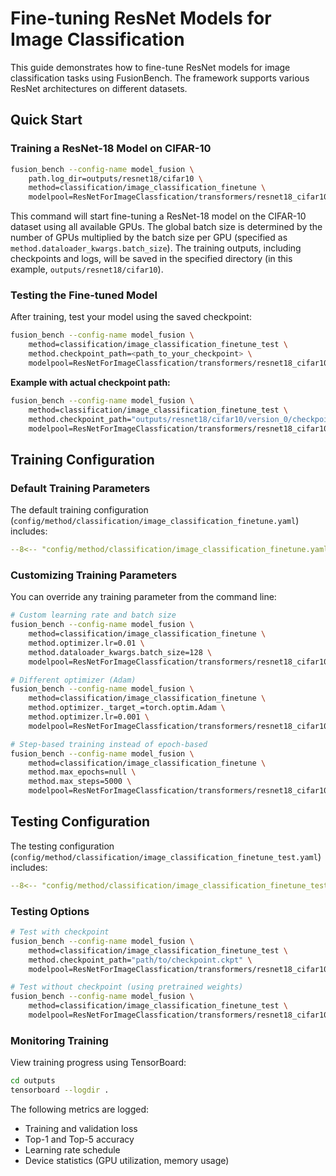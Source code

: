 # Fine-tuning ResNet Models for Image Classification

This guide demonstrates how to fine-tune ResNet models for image classification tasks using FusionBench. The framework supports various ResNet architectures on different datasets.

## Quick Start

### Training a ResNet-18 Model on CIFAR-10

```bash
fusion_bench --config-name model_fusion \
    path.log_dir=outputs/resnet18/cifar10 \
    method=classification/image_classification_finetune \
    modelpool=ResNetForImageClassfication/transformers/resnet18_cifar10
```

This command will start fine-tuning a ResNet-18 model on the CIFAR-10 dataset using all available GPUs. 
The global batch size is determined by the number of GPUs multiplied by the batch size per GPU (specified as `method.dataloader_kwargs.batch_size`).
The training outputs, including checkpoints and logs, will be saved in the specified directory (in this example, `outputs/resnet18/cifar10`).


### Testing the Fine-tuned Model

After training, test your model using the saved checkpoint:

```bash
fusion_bench --config-name model_fusion \
    method=classification/image_classification_finetune_test \
    method.checkpoint_path=<path_to_your_checkpoint> \
    modelpool=ResNetForImageClassfication/transformers/resnet18_cifar10
```

**Example with actual checkpoint path:**

```bash
fusion_bench --config-name model_fusion \
    method=classification/image_classification_finetune_test \
    method.checkpoint_path="outputs/resnet18/cifar10/version_0/checkpoints/epoch\=9-step\=1960.ckpt" \
    modelpool=ResNetForImageClassfication/transformers/resnet18_cifar10
```

## Training Configuration

### Default Training Parameters

The default training configuration (`config/method/classification/image_classification_finetune.yaml`) includes:

```yaml title="config/method/classification/image_classification_finetune.yaml"
--8<-- "config/method/classification/image_classification_finetune.yaml"
```

### Customizing Training Parameters

You can override any training parameter from the command line:

```bash
# Custom learning rate and batch size
fusion_bench --config-name model_fusion \
    method=classification/image_classification_finetune \
    method.optimizer.lr=0.01 \
    method.dataloader_kwargs.batch_size=128 \
    modelpool=ResNetForImageClassfication/transformers/resnet18_cifar10

# Different optimizer (Adam)
fusion_bench --config-name model_fusion \
    method=classification/image_classification_finetune \
    method.optimizer._target_=torch.optim.Adam \
    method.optimizer.lr=0.001 \
    modelpool=ResNetForImageClassfication/transformers/resnet18_cifar10

# Step-based training instead of epoch-based
fusion_bench --config-name model_fusion \
    method=classification/image_classification_finetune \
    method.max_epochs=null \
    method.max_steps=5000 \
    modelpool=ResNetForImageClassfication/transformers/resnet18_cifar10
```

## Testing Configuration

The testing configuration (`config/method/classification/image_classification_finetune_test.yaml`) includes:

```yaml title="config/method/classification/image_classification_finetune_test.yaml"
--8<-- "config/method/classification/image_classification_finetune_test.yaml"
```

### Testing Options

```bash
# Test with checkpoint
fusion_bench --config-name model_fusion \
    method=classification/image_classification_finetune_test \
    method.checkpoint_path="path/to/checkpoint.ckpt" \
    modelpool=ResNetForImageClassfication/transformers/resnet18_cifar10

# Test without checkpoint (using pretrained weights)
fusion_bench --config-name model_fusion \
    method=classification/image_classification_finetune_test \
    modelpool=ResNetForImageClassfication/transformers/resnet18_cifar10
```

### Monitoring Training

View training progress using TensorBoard:

```bash
cd outputs
tensorboard --logdir .
```

The following metrics are logged:
- Training and validation loss
- Top-1 and Top-5 accuracy
- Learning rate schedule
- Device statistics (GPU utilization, memory usage)
